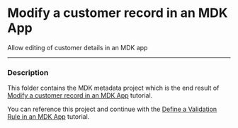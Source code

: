 # Modify a customer record in an MDK App
Allow editing of customer details in an MDK app

***
### Description

This folder contains the MDK metadata project which is the end result of [Modify a customer record in an MDK App](https://developers.sap.com/tutorials/cp-mobile-dev-kit-detail-page.html) tutorial.

You can reference this project and continue with the [Define a Validation Rule in an MDK App](https://developers.sap.com/tutorials/cp-mobile-dev-kit-add-validation.html) tutorial.